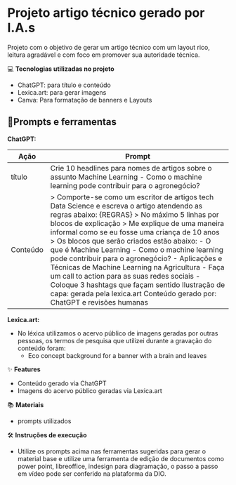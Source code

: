 
# Projeto artigo técnico gerado por I.A.s

Projeto com o objetivo de gerar um artigo técnico com um layout rico, leitura agradável e com foco em promover sua autoridade técnica.


💻 **Tecnologias utilizadas no projeto**
- ChatGPT: para título e conteúdo
- Lexica.art: para gerar imagens
- Canva: Para formatação de banners e Layouts

## 📄**Prompts e ferramentas**    
**ChatGPT:**                           

| **Ação** | **Prompt**                                                               |
|----------|---------------------------------------------------------------------------|
| título   | Crie 10 headlines para nomes de artigos sobre o assunto Machine Learning - Como o machine learning pode contribuir para o agronegócio? |
| Conteúdo | > Comporte-se como um escritor de artigos tech Data Science e escreva o artigo atendendo as regras abaixo: {REGRAS} > No máximo 5 linhas por blocos de explicação > Me explique de uma maneira informal como se eu fosse uma criança de 10 anos > Os blocos que serão criados estão abaixo: - O que é Machine Learning - Como o machine learning pode contribuir para o agronegócio? - Aplicações e Técnicas de Machine Learning na Agricultura - Faça um call to action para as suas redes sociais - Coloque 3 hashtags que façam sentido Ilustração de capa: gerada pela lexica.art Conteúdo gerado por: ChatGPT e revisões humanas |



**Lexica.art:**
- No léxica utilizamos o acervo público de imagens geradas por outras pessoas, os termos de pesquisa que utilizei durante a gravação do conteúdo foram:
  - Eco concept background for a banner with a brain and leaves

✨ **Features**
- Conteúdo gerado via ChatGPT
- Imagens do acervo público geradas via Lexica.art

📚 **Materiais**
- prompts utilizados

🛠️ **Instruções de execução**
- Utilize os prompts acima nas ferramentas sugeridas para gerar o material base e utilize uma ferramenta de edição de documentos como power point, libreoffice, indesign para diagramação, o passo a passo em vídeo pode ser conferido na plataforma da DIO.
